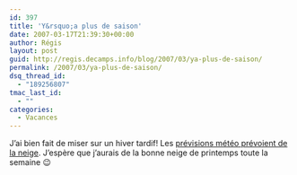 ```yaml
---
id: 397
title: 'Y&rsquo;a plus de saison'
date: 2007-03-17T21:39:30+00:00
author: Régis
layout: post
guid: http://regis.decamps.info/blog/2007/03/ya-plus-de-saison/
permalink: /2007/03/ya-plus-de-saison/
dsq_thread_id:
  - "189256807"
tmac_last_id:
  - ""
categories:
  - Vacances
---
```

J&rsquo;ai bien fait de miser sur un hiver tardif! Les [prévisions météo prévoient de la neige](http://www.lesarcs.com/Previsions-meteoFrance.html). J&rsquo;espère que j&rsquo;aurais de la bonne neige de printemps toute la semaine 😉